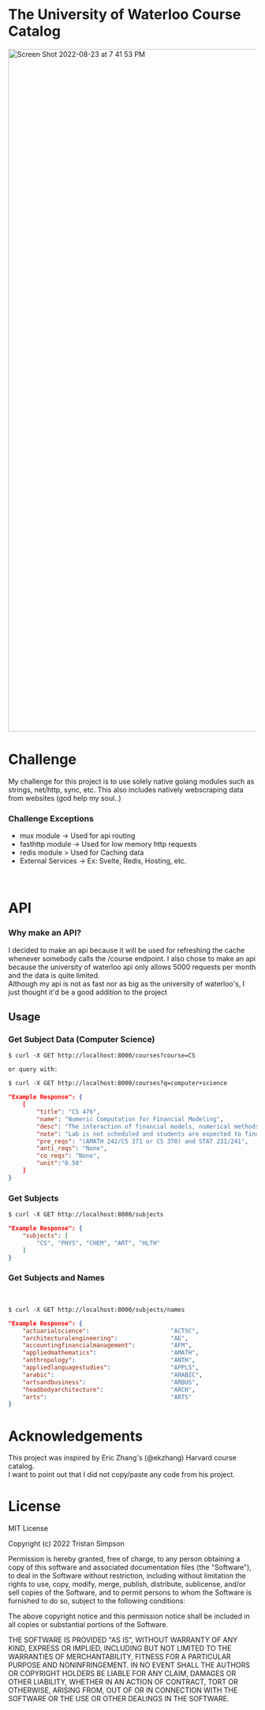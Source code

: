 # The University of Waterloo Course Catalog
<img width="1383" alt="Screen Shot 2022-08-23 at 7 41 53 PM" src="https://user-images.githubusercontent.com/75189508/186290354-a5ed2710-f1a5-43c8-ae19-c0252d874fa3.png">


# Challenge
My challenge for this project is to use solely native golang modules such as
strings, net/http, sync, etc. This also includes natively webscraping
data from websites (god help my soul..)

<h3> Challenge Exceptions </h3>

- mux module -> Used for api routing
- fasthttp module -> Used for low memory http requests
- redis module > Used for Caching data
- External Services -> Ex: Svelte, Redis, Hosting, etc.

<br>

# API
<h3>Why make an API?</h3>
I decided to make an api because it will be used for refreshing
the cache whenever somebody calls the /course endpoint.
I also chose to make an api because the university of waterloo
api only allows 5000 requests per month and the data is quite limited.
<br>
Although my api is not as fast nor as big as the university of waterloo's,
I just thought it'd be a good addition to the project

<h2>Usage</h2>

<h3>Get Subject Data (Computer Science)</h3>

```
$ curl -X GET http://localhost:8000/courses?course=CS

or query with:

$ curl -X GET http://localhost:8000/courses?q=computer+science
```

```json
"Example Response": {
    [
        "title": "CS 476",
        "name": "Numeric Computation for Financial Modeling",
        "desc": "The interaction of financial models, numerical methods, and computing environments. Basic  computational aspects of option pricing and hedging. Numerical methods for stochastic differential equations, strong and weak convergence. Generating correlated random numbers. Time-stepping methods. Finite difference methods for the Black-Scholes equation. Discretization, stability, convergence. Methods for portfolio optimization, effect of data errors on portfolio weights. ",
        "note": "Lab is not scheduled and students are expected to find time in open hours to complete their work. Students who receive a good grade in CS 335 may contact the instructor of CS 476 to seek admission without the formal prerequisites. Offered: W]",
        "pre_reqs": "(AMATH 242/CS 371 or CS 370) and STAT 231/241",
        "anti_reqs": "None",
        "co_reqs": "None",
        "unit":"0.50"
    ]
}
```

<h3>Get Subjects</h3>

```
$ curl -X GET http://localhost:8000/subjects
```

```json
"Example Response": {
    "subjects": [
        "CS", "PHYS", "CHEM", "ART", "HLTH"
    ]
}
```

<h3>Get Subjects and Names</h3>
<br>

```
$ curl -X GET http://localhost:8000/subjects/names
```

```json
"Example Response": {
    "actuarialscience":                       "ACTSC",
	"architecturalengineering":               "AE",
	"accountingfinancialmanagement":          "AFM",
	"appliedmathematics":                     "AMATH",
	"anthropology":                           "ANTH",
	"appliedlanguagestudies":                 "APPLS",
	"arabic":                                 "ARABIC",
	"artsandbusiness":                        "ARBUS",
	"headbodyarchitecture":                   "ARCH",
	"arts":                                   "ARTS"
}

```

# Acknowledgements
This project was inspired by Eric Zhang's (@ekzhang) Harvard course catalog. 
<br>
I want to point out that I did not copy/paste any code from his project.

# License
MIT License

Copyright (c) 2022 Tristan Simpson

Permission is hereby granted, free of charge, to any person obtaining a copy
of this software and associated documentation files (the "Software"), to deal
in the Software without restriction, including without limitation the rights
to use, copy, modify, merge, publish, distribute, sublicense, and/or sell
copies of the Software, and to permit persons to whom the Software is
furnished to do so, subject to the following conditions:

The above copyright notice and this permission notice shall be included in all
copies or substantial portions of the Software.

THE SOFTWARE IS PROVIDED "AS IS", WITHOUT WARRANTY OF ANY KIND, EXPRESS OR
IMPLIED, INCLUDING BUT NOT LIMITED TO THE WARRANTIES OF MERCHANTABILITY,
FITNESS FOR A PARTICULAR PURPOSE AND NONINFRINGEMENT. IN NO EVENT SHALL THE
AUTHORS OR COPYRIGHT HOLDERS BE LIABLE FOR ANY CLAIM, DAMAGES OR OTHER
LIABILITY, WHETHER IN AN ACTION OF CONTRACT, TORT OR OTHERWISE, ARISING FROM,
OUT OF OR IN CONNECTION WITH THE SOFTWARE OR THE USE OR OTHER DEALINGS IN THE
SOFTWARE.

